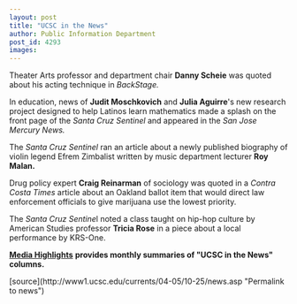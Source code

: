 ```yaml
---
layout: post
title: "UCSC in the News"
author: Public Information Department
post_id: 4293
images:
---
```


<a name="content" id="content"></a>
<p>
  Theater Arts professor and department chair <b>Danny Scheie</b> was quoted about his acting technique in <i>BackStage.</i>
</p>
<p>
  In education, news of <b>Judit Moschkovich</b> and <b>Julia Aguirre</b>'s new research project designed to help Latinos learn mathematics made a splash on the front page of the <i>Santa Cruz Sentinel</i> and appeared in the <i>San Jose Mercury News.</i>
</p>
<p>
  The <i>Santa Cruz Sentinel</i> ran an article about a newly published biography of violin legend Efrem Zimbalist written by music department lecturer <b>Roy Malan.</b>
</p>
<p>
  Drug policy expert <b>Craig Reinarman</b> of sociology was quoted in a <i>Contra Costa Times</i> article about an Oakland ballot item that would direct law enforcement officials to give marijuana use the lowest priority.
</p>
<p>
  The <i>Santa Cruz Sentine</i>l noted a class taught on hip-hop culture by American Studies professor <b>Tricia Rose</b> in a piece about a local performance by KRS-One.
</p>
<p>
  <a href="http://www.ucsc.edu/news_events/media_highlights"><b>Media Highlights</b></a> <b>provides monthly summaries of "UCSC in the News" columns.</b>
</p>
<form>

</form>
<p>

</p>
[source](http://www1.ucsc.edu/currents/04-05/10-25/news.asp "Permalink to news")
